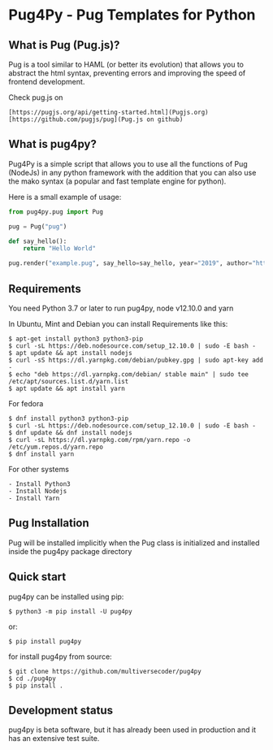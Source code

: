 # Pug4Py - Pug Templates for Python

What is Pug (Pug.js)?
---------------------

Pug is a tool similar to HAML (or better its evolution) that allows you to abstract the html syntax, preventing errors and improving the speed of frontend development. 

Check pug.js on

    [https://pugjs.org/api/getting-started.html](Pugjs.org)
    [https://github.com/pugjs/pug](Pug.js on github)

What is pug4py?
-------------

Pug4Py is a simple script that allows you to use all the functions of Pug (NodeJs)
in any python framework with the addition that you can also use the
mako syntax (a popular and fast template engine for python).

Here is a small example of usage:

```python
from pug4py.pug import Pug

pug = Pug("pug")

def say_hello():
    return "Hello World"

pug.render("example.pug", say_hello=say_hello, year="2019", author="https://github.com/multiversecoder/pug4py")

```


Requirements
------------

You need Python 3.7 or later to run pug4py, node v12.10.0 and yarn

In Ubuntu, Mint and Debian you can install Requirements like this:

    $ apt-get install python3 python3-pip
    $ curl -sL https://deb.nodesource.com/setup_12.10.0 | sudo -E bash -
    $ apt update && apt install nodejs
    $ curl -sS https://dl.yarnpkg.com/debian/pubkey.gpg | sudo apt-key add -
    $ echo "deb https://dl.yarnpkg.com/debian/ stable main" | sudo tee /etc/apt/sources.list.d/yarn.list
    $ apt update && apt install yarn


For fedora

    $ dnf install python3 python3-pip
    $ curl -sL https://deb.nodesource.com/setup_12.10.0 | sudo -E bash -
    $ dnf update && dnf install nodejs
    $ curl -sL https://dl.yarnpkg.com/rpm/yarn.repo -o /etc/yum.repos.d/yarn.repo
    $ dnf install yarn

For other systems

    - Install Python3
    - Install Nodejs
    - Install Yarn

Pug Installation
-----------------

Pug will be installed implicitly when the Pug class is initialized and installed inside the pug4py package directory

Quick start
-----------

pug4py can be installed using pip:

    $ python3 -m pip install -U pug4py

or:

    $ pip install pug4py

for install pug4py from source:

    $ git clone https://github.com/multiversecoder/pug4py
    $ cd ./pug4py
    $ pip install .


Development status
------------------

pug4py is beta software, but it has already been used in production and it has an extensive test suite.


